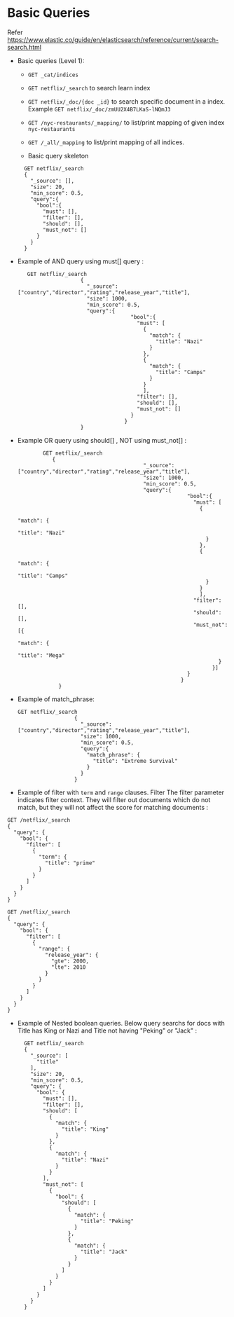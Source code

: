
# Basic Queries

Refer https://www.elastic.co/guide/en/elasticsearch/reference/current/search-search.html

* Basic queries (Level 1):
  * `GET _cat/indices`
  * `GET netflix/_search`  to search learn index
  * `GET netflix/_doc/{doc _id}` to search specific document in a index. Example `GET netflix/_doc/zmUU2X4B7LKaS-lNQmJ3`
  * `GET /nyc-restaurants/_mapping/` to list/print mapping of given index `nyc-restaurants`
  * `GET /_all/_mapping` to list/print mapping of all indices.
  
  * Basic query skeleton 
  ```
    GET netflix/_search
    {
      "_source": [],
      "size": 20, 
      "min_score": 0.5,      
      "query":{
        "bool":{
          "must": [],
          "filter": [],
          "should": [],
          "must_not": []
        }
      }
    }
    ```
 * Example of AND query using must[] query :
    ```
       GET netflix/_search
                        {
                          "_source": ["country","director","rating","release_year","title"],
                          "size": 1000, 
                          "min_score": 0.5,
                          "query":{
                                        "bool":{
                                          "must": [
                                            {
                                              "match": {
                                                "title": "Nazi"
                                              }
                                            },
                                            {
                                              "match": {
                                                "title": "Camps"
                                              }
                                            }                    
                                            ],
                                          "filter": [],
                                          "should": [],
                                          "must_not": []
                                        }
                                      }
                        }
      ```

* Example OR query using should[] , NOT using must_not[] :
  ```
          GET netflix/_search
             {
                                          "_source": ["country","director","rating","release_year","title"],
                                          "size": 1000, 
                                          "min_score": 0.5,
                                          "query":{
                                                        "bool":{
                                                          "must": [
                                                            {
                                                              "match": {
                                                                "title": "Nazi"
                                                              }
                                                            },
                                                            {
                                                              "match": {
                                                                "title": "Camps"
                                                              }
                                                            }                    
                                                            ],
                                                          "filter": [],
                                                          "should": [],
                                                          "must_not": [{
                                                                  "match": {
                                                                    "title": "Mega"
                                                                  }
                                                                }]
                                                        }
                                                      }
               }
    ```

* Example of match_phrase:
    ```
    GET netflix/_search
                      {
                        "_source": ["country","director","rating","release_year","title"],
                        "size": 1000, 
                        "min_score": 0.5,
                        "query":{
                          "match_phrase": {
                            "title": "Extreme Survival"
                          }
                        }
                      }
    ```
* Example of filter with `term` and `range` clauses. Filter The filter parameter indicates filter context. They will filter out documents which do not match, but they will not affect the score for matching documents :
```
GET /netflix/_search
{
  "query": {
    "bool": {
      "filter": [
        {
          "term": {
            "title": "prime"
          }
        }
      ]
    }
  }
}

GET /netflix/_search
{
  "query": {
    "bool": {
      "filter": [
        {
          "range": {
            "release_year": {
              "gte": 2000,
              "lte": 2010
            }
          }
        }
      ]
    }
  }
}

```

* Example of Nested boolean queries. Below query searchs for docs with Title has King or Nazi  and Title not having "Peking" or "Jack" :
    ```
      GET netflix/_search
      {
        "_source": [
          "title"
        ],
        "size": 20,
        "min_score": 0.5,
        "query": {
          "bool": {
            "must": [],
            "filter": [],
            "should": [
              {
                "match": {
                  "title": "King"
                }
              },
              {
                "match": {
                  "title": "Nazi"
                }
              }
            ],
            "must_not": [
              {
                "bool": {
                  "should": [
                    {
                      "match": {
                        "title": "Peking"
                      }
                    },
                    {
                      "match": {
                        "title": "Jack"
                      }
                    }
                  ]
                }
              }
            ]
          }
        }
      }
    ```